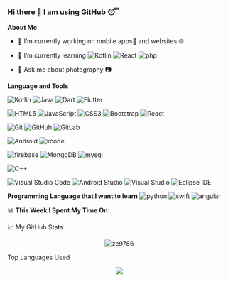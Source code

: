 ### Hi there 👋 I am using GitHub 😴

**About Me**

- 🔭 I’m currently working on mobile apps📱 and websites 🌐
- 🌱 I’m currently learning
![Kotlin](https://img.shields.io/badge/-Kotlin-0095D5?style=flat-square&logo=kotlin&logoColor=white)
![React](https://img.shields.io/badge/-React-00d8ff?style=flat&logo=React&logoColor=white)
![php](https://img.shields.io/badge/-PHP-474A8A?style=flat-square&logo=PHP&logoColor=white)

- 💬 Ask me about photography 📷


**Language and Tools**

![Kotlin](https://img.shields.io/badge/-Kotlin-0095D5?style=flat-square&logo=kotlin&logoColor=white)
![Java](https://img.shields.io/badge/-Java-007396?style=flat&logo=Java&logoColor=white)
![Dart](https://img.shields.io/badge/-Dart-0175C2?style=flat-square&logo=dart&logoColor=white)
![Flutter](https://img.shields.io/badge/-Flutter-0095D5?style=flat-square&logo=flutter&logoColor=white)

![HTML5](https://img.shields.io/badge/-HTML5-e34c26?style=flat&logo=html5&logoColor=white)
![JavaScript](https://img.shields.io/badge/-JavaScript-F7DF1E?style=flat&logo=JavaScript&logoColor=black)
![CSS3](https://img.shields.io/badge/-CSS3-1572B6?style=flat&logo=CSS3&logoColor=white)
![Bootstrap](https://img.shields.io/badge/-Bootstrap%204-7952B3?style=flat&logo=Bootstrap&logoColor=white)
![React](https://img.shields.io/badge/-React-00d8ff?style=flat&logo=React&logoColor=white)

![Git](https://img.shields.io/badge/-Git-F05032?style=flat&logo=Git&logoColor=white)
![GitHub](https://img.shields.io/badge/-GitHub-181717?style=flat&logo=GitHub&logoColor=white)
![GitLab](https://img.shields.io/badge/-GitLab-fca326?style=flat&logo=GitLab&logoColor=white)

![Android](https://img.shields.io/badge/-Android-3DDC84?style=flat&logo=Android&logoColor=white)
![xcode](https://img.shields.io/badge/-Xcode-147efb?style=flat&logo=Xcode&logoColor=white)

![firebase](https://img.shields.io/badge/-Firebase-FFCA28?style=flat-square&logo=firebase&logoColor=white)
![MongoDB](https://img.shields.io/badge/-MongoDB-13aa52?style=flat-square&logo=mongodb&logoColor=white)
![mysql](https://img.shields.io/badge/-MySQL-4479A1?style=flat-square&logo=mysql&logoColor=white)


![C++](https://img.shields.io/badge/-C++-00599C?style=flat&logo=C%2B%2B&logoColor=white)

![Visual Studio Code](https://img.shields.io/badge/-Visual%20Studio%20Code-007ACC?style=flat&logo=Visual-Studio-Code&logoColor=white)
![Android Studio](https://img.shields.io/badge/-Android%20Studio-3DDC84?style=flat&logo=Android-Studio&logoColor=white)
![Visual Studio](https://img.shields.io/badge/-Visual%20Studio-5C2D91?style=flat&logo=Visual-Studio&logoColor=white)
![Eclipse IDE](https://img.shields.io/badge/-Eclipse-2C2255?style=flat&logo=Eclipse-IDE&logoColor=white)
  
**Programming Language that I want to learn**
![python](https://img.shields.io/badge/-Python-3776AB?style=flat-square&logo=python&logoColor=white)
![swift](https://img.shields.io/badge/-Swift-FA7343?style=flat-square&logo=swift&logoColor=white)
![angular](https://img.shields.io/badge/-Angular-E23237?style=flat-square&logo=angular&logoColor=white)


📊 **This Week I Spent My Time On:**


📈 My GitHub Stats

<p align="center"> <img src="https://github-readme-stats.vercel.app/api?username=ze9786&show_icons=true&theme=gotham" alt="ze9786" />
  
Top Languages Used

<p align="center"> <img src="https://github-readme-stats.vercel.app/api/top-langs/?username=ze9786&count_private=true&theme=blueberry" />



